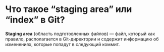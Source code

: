 Что такое “staging area” или “index” в Git?
=====================

**Staging area** (область подготовленных файлов) — файл, который как правило, располагается в Git-директории и содержит информацию об изменениях, которые попадут в следующий коммит.
